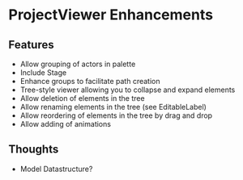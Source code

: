 ProjectViewer Enhancements
==========================

Features
--------

* Allow grouping of actors in palette
* Include Stage
* Enhance groups to facilitate path creation
* Tree-style viewer allowing you to collapse and expand elements
* Allow deletion of elements in the tree
* Allow renaming elements in the tree (see EditableLabel)
* Allow reordering of elements in the tree by drag and drop
* Allow adding of animations

Thoughts
--------

* Model Datastructure?
